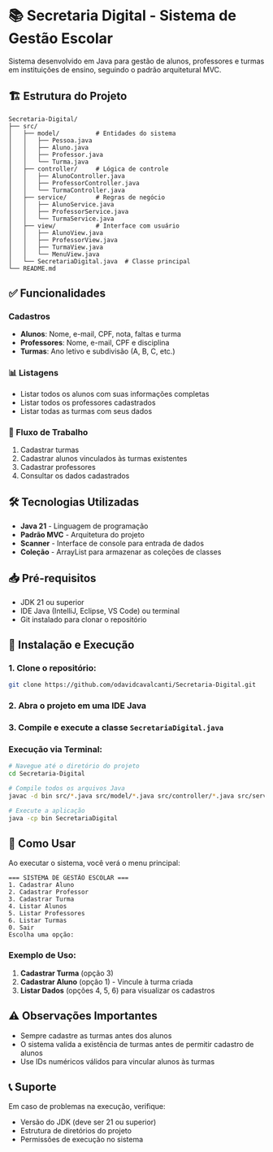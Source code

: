 # 📚 Secretaria Digital - Sistema de Gestão Escolar

Sistema desenvolvido em Java para gestão de alunos, professores e turmas em instituições de ensino, seguindo o padrão arquitetural MVC.

## 🏗️ Estrutura do Projeto

```
Secretaria-Digital/
├── src/
│   ├── model/          # Entidades do sistema
│   │   ├── Pessoa.java
│   │   ├── Aluno.java
│   │   ├── Professor.java
│   │   └── Turma.java
│   ├── controller/     # Lógica de controle
│   │   ├── AlunoController.java
│   │   ├── ProfessorController.java
│   │   └── TurmaController.java
│   ├── service/        # Regras de negócio
│   │   ├── AlunoService.java
│   │   ├── ProfessorService.java
│   │   └── TurmaService.java
│   ├── view/           # Interface com usuário
│   │   ├── AlunoView.java
│   │   ├── ProfessorView.java
│   │   ├── TurmaView.java
│   │   └── MenuView.java
│   └── SecretariaDigital.java  # Classe principal
└── README.md
```

## ✅ Funcionalidades

### Cadastros
- **Alunos**: Nome, e-mail, CPF, nota, faltas e turma
- **Professores**: Nome, e-mail, CPF e disciplina
- **Turmas**: Ano letivo e subdivisão (A, B, C, etc.)

### 📊 Listagens
- Listar todos os alunos com suas informações completas
- Listar todos os professores cadastrados
- Listar todas as turmas com seus dados

### 🔄 Fluxo de Trabalho
1. Cadastrar turmas
2. Cadastrar alunos vinculados às turmas existentes
3. Cadastrar professores
4. Consultar os dados cadastrados

## 🛠️ Tecnologias Utilizadas

- **Java 21** - Linguagem de programação
- **Padrão MVC** - Arquitetura do projeto
- **Scanner** - Interface de console para entrada de dados
- **Coleção** - ArrayList para armazenar as coleções de classes

## 📥 Pré-requisitos

- JDK 21 ou superior
- IDE Java (IntelliJ, Eclipse, VS Code) ou terminal
- Git instalado para clonar o repositório

## 🚀 Instalação e Execução

### 1. Clone o repositório:

```bash
git clone https://github.com/odavidcavalcanti/Secretaria-Digital.git
```

### 2. Abra o projeto em uma IDE Java

### 3. Compile e execute a classe `SecretariaDigital.java`

### Execução via Terminal:

```bash
# Navegue até o diretório do projeto
cd Secretaria-Digital

# Compile todos os arquivos Java
javac -d bin src/*.java src/model/*.java src/controller/*.java src/service/*.java src/view/*.java

# Execute a aplicação
java -cp bin SecretariaDigital
```

## 🎯 Como Usar

Ao executar o sistema, você verá o menu principal:

```
=== SISTEMA DE GESTÃO ESCOLAR ===
1. Cadastrar Aluno
2. Cadastrar Professor
3. Cadastrar Turma
4. Listar Alunos
5. Listar Professores
6. Listar Turmas
0. Sair
Escolha uma opção:
```

### Exemplo de Uso:

1. **Cadastrar Turma** (opção 3)
2. **Cadastrar Aluno** (opção 1) - Vincule à turma criada
3. **Listar Dados** (opções 4, 5, 6) para visualizar os cadastros

## ⚠️ Observações Importantes

- Sempre cadastre as turmas antes dos alunos
- O sistema valida a existência de turmas antes de permitir cadastro de alunos
- Use IDs numéricos válidos para vincular alunos às turmas

## 📞 Suporte

Em caso de problemas na execução, verifique:
- Versão do JDK (deve ser 21 ou superior)
- Estrutura de diretórios do projeto
- Permissões de execução no sistema